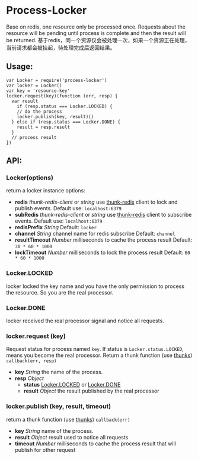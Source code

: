 Process-Locker
==============
Base on redis, one resource only be processed once. Requests about the resource will be pending until process is complete and then the result will be returned.
基于redis，同一个资源仅会被处理一次，如果一个资源正在处理，当前请求都会被挂起，待处理完成后返回结果。

## Usage:
```
var Locker = require('process-locker')
var locker = Locker()
var key = 'resource-key'
locker.request(key)(function (err, resp) {
  var result
	if (resp.status === Locker.LOCKED) {
    // do the process
    locker.publish(key, result)()
  } else if (resp.status === Locker.DONE) {
    result = resp.result
  }
  // process result
})
```

## API:
### Locker(options)
return a locker instance
options:
- **redis** *thunk-redis-client* or *string* use [thunk-redis](https://github.com/thunks/thunk-redis) client to lock and publish events. Default use: `localhost:6379`
- **subRedis** *thunk-redis-client* or *string* use [thunk-redis](https://github.com/thunks/thunk-redis) client to subscribe events. Default use: `localhost:6379`
- **redisPrefix** *String* Default: `locker`
- **channel** *String* channel name for redis subscribe Default: `channel`
- **resultTimeout** *Number* milliseconds to cache the process result Default: `30 * 60 * 1000`
- **lockTimeout** *Number* milliseconds to lock the process result Default: `60 * 60 * 1000`

### Locker.LOCKED
locker locked the key name and you have the only permission to process the resource. So you are the real processor.
### Locker.DONE
locker received the real processor signal and notice all requests.

### locker.request (key)
Request status for process named `key`. If status is `Locker.status.LOCKED`, means you become the real processor. Return a thunk function (use [thunks](https://github.com/thunks/thunks)) `callback(err, resp)`
- **key** *String* the name of the process.
- **resp** *Object*
	- **status** [Locker.LOCKED](#Locker.LOCKED) or [Locker.DONE](#Locker.DONE)
	- **result** *Object* the result published by the real processor

### locker.publish (key, result, timeout)
return a thunk function (use [thunks](https://github.com/thunks/thunks)) `callback(err)`
- **key** *String* name of the process.
- **result** *Object* result used to notice all requests
- **timeout** *Number* milliseconds to cache the process result that will publish for other request
